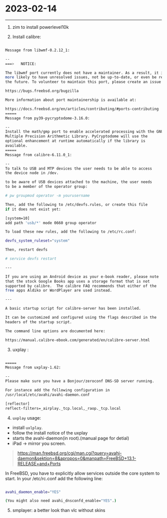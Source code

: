 # 2023-02-14
---

1. zim to install powerlevel10k

2. Install calibre:

```bash

Message from libwmf-0.2.12_1:

--
===>   NOTICE:

The libwmf port currently does not have a maintainer. As a result, it is
more likely to have unresolved issues, not be up-to-date, or even be removed in
the future. To volunteer to maintain this port, please create an issue at:

https://bugs.freebsd.org/bugzilla

More information about port maintainership is available at:

https://docs.freebsd.org/en/articles/contributing/#ports-contributing
=====
Message from py39-pycryptodome-3.16.0:

--
Install the math/gmp port to enable accelerated processing with the GNU
Multiple Precision Arithmetic Library. PyCryptodome will use the
optional enhancement at runtime automatically if the library is
available.
=====
Message from calibre-6.11.0_1:

--
To talk to USB and MTP devices the user needs to be able to access
the device node in /dev.

to be aware of USB devices attached to the machine, the user needs
to be a member of the operator group:

# pw groupmod operator -m yourusername

Then, add the following to /etc/devfs.rules, or create this file
if it does not exist yet:

[system=10]
add path 'usb/*' mode 0660 group operator

To load these new rules, add the following to /etc/rc.conf:

devfs_system_ruleset="system"

Then, restart devfs

# service devfs restart

---

If you are using an Android device as your e-book reader, please note
that the stock Google Books app uses a storage format that is not
supported by calibre.  The calibre FAQ recommends that either of the
free apps Aldiko or WordPlayer are used instead.

---

A basic startup script for calibre-server has been installed.

It can be customized and configured using the flags described in the
headers of the startup script.

The command line options are documented here:

https://manual.calibre-ebook.com/generated/en/calibre-server.html

```

3. uxplay :

```bash

=====
Message from uxplay-1.62:

--
Please make sure you have a Bonjour/zeroconf DNS-SD server running.

For instance add the following configuration in
/usr/local/etc/avahi/avahi-daemon.conf

[reflector]
reflect-filters=_airplay._tcp.local,_raop._tcp.local

```

4. `uxplay` usage:

- install `uxlplay`.
- follow the install notice of the uxplay
- starts the avahi-daemon(in root).(manual page for detial)
- iPad -> mirror you screen.

> https://man.freebsd.org/cgi/man.cgi?query=avahi-daemon&sektion=8&apropos=0&manpath=FreeBSD+13.1-RELEASE+and+Ports


In FreeBSD, you have to explicitly allow services outside the core system to start. In your /etc/rc.conf add the following line:

```bash 

avahi_daemon_enable="YES"

(You might also need avahi_dnsconfd_enable="YES".)

```

5. smplayer: a better look than vlc without skins

